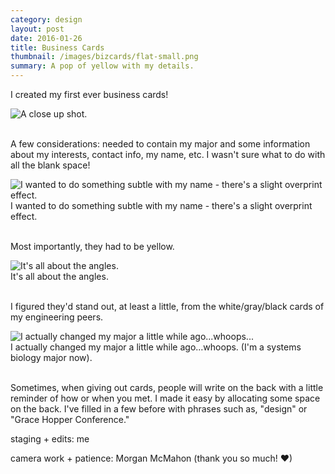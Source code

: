 ```yaml
---
category: design
layout: post
date: 2016-01-26
title: Business Cards
thumbnail: /images/bizcards/flat-small.png
summary: A pop of yellow with my details.
---
```


I created my first ever business cards! 

<div class = "post-image">
<image height="auto" alt ="A close up shot." src= "/images/bizcards/thumb-small.png"/> <br/>
</div>
<br/>



A few considerations: needed to contain my major and some information about my interests, contact info, my name, etc. I wasn't sure what to do with all the blank space!

<div class = "post-image">
<image height="auto" alt ="I wanted to do something subtle with my name - there's a slight overprint effect." src= "/images/bizcards/flat-small.png"/> <br/>
I wanted to do something subtle with my name - there's a slight overprint effect.
</div>
<br/>

Most importantly, they had to be yellow.

<div class = "post-image">
<image height="auto" alt ="It's all about the angles." src= "/images/bizcards/diag-small.png"/> <br/>
It's all about the angles.
</div>
<br/>

I figured they'd stand out, at least a little, from the white/gray/black cards of my engineering peers.

<div class = "post-image">
<image height="auto" alt ="I actually changed my major a little while ago...whoops..." src= "/images/bizcards/flat-2-small.png"/> <br/>
I actually changed my major a little while ago...whoops. (I'm a systems biology major now).
</div>
<br/>

Sometimes, when giving out cards, people will write on the back with a little reminder of how or when you met. I made it easy by allocating some space on the back. I've filled in a few before with phrases such as, "design" or "Grace Hopper Conference."



staging + edits: me

camera work + patience: Morgan McMahon (thank you so much! &hearts;)
